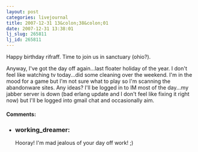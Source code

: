 ```yaml
---
layout: post
categories: livejournal
title: 2007-12-31 13&colon;38&colon;01
date: 2007-12-31 13:38:01
lj_slug: 265811
lj_id: 265811
---
```

Happy birthday rifraff. Time to join us in sanctuary (ohio?).  



Anyway, I've got the day off again...last floater holiday of the year. I don't feel like watching tv today...did some cleaning over the weekend. I'm in the mood for a game but I'm not sure what to play so I'm scanning the abandonware sites. Any ideas? I'll be logged in to IM most of the day...my jabber server is down (bad erlang update and I don't feel like fixing it right now) but I'll be logged into gmail chat and occasionally aim.


<div id="comments"><h4>Comments:</h4><div class="lj-comments"><ul>
<li><h3>working_dreamer: </h3>
<a id="comment-845"></a>
<p>Hooray! I'm mad jealous of your day off work! ;)</p>
</li>
</ul></div></div>
